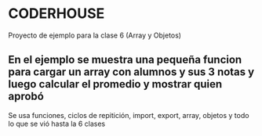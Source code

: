 # CODERHOUSE

Proyecto de ejemplo para la clase 6 (Array y Objetos)

## En el ejemplo se muestra una pequeña funcion para cargar un array con alumnos y sus 3 notas y luego calcular el promedio y mostrar quien aprobó

Se usa funciones, ciclos de repitición, import, export, array, objetos y todo lo que se vió hasta la 6 clases

